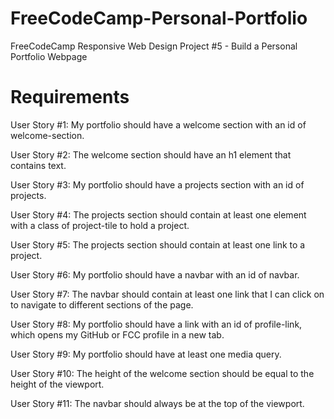 # FreeCodeCamp-Personal-Portfolio
FreeCodeCamp Responsive Web Design Project #5 - Build a Personal Portfolio Webpage

# Requirements
User Story #1: My portfolio should have a welcome section with an id of welcome-section.

User Story #2: The welcome section should have an h1 element that contains text.

User Story #3: My portfolio should have a projects section with an id of projects.

User Story #4: The projects section should contain at least one element with a class of project-tile to hold a project.

User Story #5: The projects section should contain at least one link to a project.

User Story #6: My portfolio should have a navbar with an id of navbar.

User Story #7: The navbar should contain at least one link that I can click on to navigate to different sections of the page.

User Story #8: My portfolio should have a link with an id of profile-link, which opens my GitHub or FCC profile in a new tab.

User Story #9: My portfolio should have at least one media query.

User Story #10: The height of the welcome section should be equal to the height of the viewport.

User Story #11: The navbar should always be at the top of the viewport.
